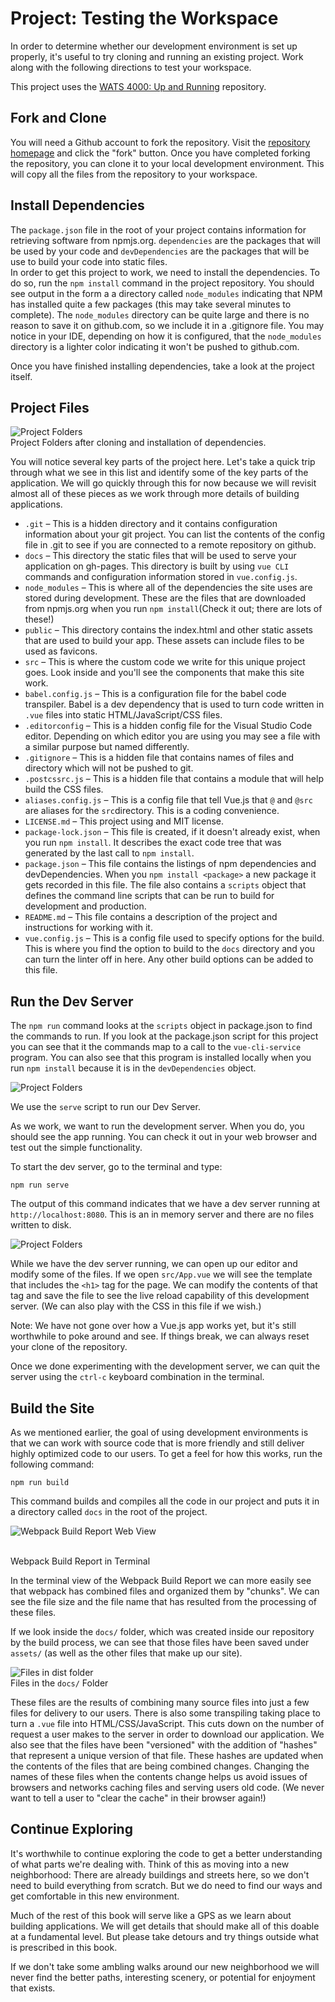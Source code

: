 # Project: Testing the Workspace
In order to determine whether our development environment is set up properly, it's useful to try cloning and running an existing project. Work along with the following directions to test your workspace.

This project uses the [WATS 4000: Up and Running](https://github.com/suwebdev/wats4000-up-and-running) repository.

## Fork and Clone
You will need a Github account to fork the repository. Visit the [repository homepage](https://github.com/suwebdev/wats4000-up-and-running) and click the "fork" button. Once you have completed forking the repository, you can clone it to your local development environment. This will copy all the files from the repository to your workspace.

## Install Dependencies  

The `package.json` file in the root of your project contains information for retrieving software from npmjs.org.  `dependencies` are the packages that will be used by your code and `devDependencies` are the packages that will be use to build your code into static files.  
In order to get this project to work, we need to install the dependencies. To do so, run the `npm install` command in the project repository. You should see output in the form a a directory called `node_modules` indicating that NPM has installed quite a few packages (this may take several minutes to complete).  The `node_modules` directory can be quite large and there is no reason to save it on github.com, so we include it in a .gitignore file.  You may notice in your IDE, depending on how it is configured, that the `node_modules` directory is a lighter color indicating it won't be pushed to github.com.

Once you have finished installing dependencies, take a look at the project itself.

## Project Files

![Project Folders](/img/project-folders.png)
<br>Project Folders after cloning and installation of dependencies.

You will notice several key parts of the project here. Let's take a quick trip through what we see in this list and identify some of the key parts of the application. We will go quickly through this for now because we will revisit almost all of these pieces as we work through more details of building applications.

* `.git` &ndash; This is a hidden directory and it contains configuration information about your git project.  You can list the contents of the config file in .git to see if you are connected to a remote repository on github.
* `docs` &ndash; This directory the static files that will be used to serve your application on gh-pages. This directory is built by using `vue CLI` commands and configuration information stored in `vue.config.js`.
* `node_modules` &ndash; This is where all of the dependencies the site uses are stored during development. These are the files that are downloaded from npmjs.org when you run `npm install`(Check it out; there are lots of these!)
* `public` &ndash; This directory contains the index.html and other static assets that are used to build your app. These assets can include files to be used as favicons.
* `src` &ndash; This is where the custom code we write for this unique project goes. Look inside and you'll see the components that make this site work.
* `babel.config.js` &ndash; This is a configuration file for the babel code transpiler. Babel is a dev dependency that is used to turn code written in `.vue` files into static HTML/JavaScript/CSS files.
* `.editorconfig` &ndash; This is a hidden config file for the Visual Studio Code editor.  Depending on which editor you are using you may see a file with a similar purpose but named differently.
* `.gitignore` &ndash; This is a hidden file that contains names of files and directory which will not be pushed to git.
* `.postcssrc.js` &ndash; This is a hidden file that contains a module that will help build the CSS files.
* `aliases.config.js` &ndash; This is a config file that tell Vue.js that `@` and `@src` are aliases for the `src`directory.  This is a coding convenience.
* `LICENSE.md` &ndash; This project using and MIT license.
* `package-lock.json` &ndash; This file is created, if it doesn't already exist, when you run `npm install`. It describes the exact code tree that was generated by the last call to `npm install`. 
* `package.json` &ndash; This file contains the listings of npm dependencies and devDependencies.  When you `npm install <package>` a new package it gets recorded in this file.  The file also contains a `scripts` object that defines the command line scripts that can be run to build for development and production. 
* `README.md` &ndash; This file contains a description of the project and instructions for working with it.
* `vue.config.js` &ndash; This is a config file used to specify options for the build.  This is where you find the option to build to the `docs` directory and you can turn the linter off in here.  Any other build options can be added to this file.

## Run the Dev Server  

The `npm run` command looks at the `scripts` object in package.json to find the commands to run.  If you look at the package.json script for this project you can see that it the commands map to a call to the `vue-cli-service` program.  You can also see that this program is installed locally when you run `npm install` because it is in the `devDependencies` object.

![Project Folders](/img/package-json-script.png)

We use the `serve` script to run our Dev Server. 

As we work, we want to run the development server. When you do, you should see the app running. You can check it out in your web browser and test out the simple functionality.

To start the dev server, go to the terminal and type:  

`npm run serve`

The output of this command indicates that we have a dev server running at `http://localhost:8080`.  This is an in memory server and there are no files written to disk.

![Project Folders](/img/npm-run-serve.png)


While we have the dev server running, we can open up our editor and modify some of the files. If we open `src/App.vue` we will see the template that includes the `<h1>` tag for the page. We can modify the contents of that tag and save the file to see the live reload capability of this development server. (We can also play with the CSS in this file if we wish.)

Note: We have not gone over how a Vue.js app works yet, but it's still worthwhile to poke around and see. If things break, we can always reset your clone of the repository.

Once we done experimenting with the development server, we can quit the server using the `ctrl-c` keyboard combination in the terminal.

## Build the Site
As we mentioned earlier, the goal of using development environments is that we can work with source code that is more friendly and still deliver highly optimized code to our users. To get a feel for how this works, run the following command:

`npm run build`

This command builds and compiles all the code in our project and puts it in a directory called `docs` in the root of the project.   

![Webpack Build Report Web View](/img/build-report-terminal.png)

<br>Webpack Build Report in Terminal

In the terminal view of the Webpack Build Report we can more easily see that webpack has combined files and organized them by "chunks". We can see the file size and the file name that has resulted from the processing of these files.

If we look inside the `docs/` folder, which was created inside our repository by the build process, we can see that those files have been saved under `assets/` (as well as the other files that make up our site).

![Files in dist folder](/img/docs-folder.png)
<br>Files in the `docs/` Folder

These files are the results of combining many source files into just a few files for delivery to our users. There is also some transpiling taking place to turn a `.vue` file into HTML/CSS/JavaScript. This cuts down on the number of request a user makes to the server in order to download our application. We also see that the files have been "versioned" with the addition of "hashes" that represent a unique version of that file. These hashes are updated when the contents of the files that are being combined changes. Changing the names of these files when the contents change helps us avoid issues of browsers and networks caching files and serving users old code. (We never want to tell a user to "clear the cache" in their browser again!)

## Continue Exploring
It's worthwhile to continue exploring the code to get a better understanding of what parts we're dealing with. Think of this as moving into a new neighborhood: There are already buildings and streets here, so we don't need to build everything from scratch. But we do need to find our ways and get comfortable in this new environment.

Much of the rest of this book will serve like a GPS as we learn about building applications. We will get details that should make all of this doable at a fundamental level. But please take detours and try things outside what is prescribed in this book.

If we don't take some ambling walks around our new neighborhood we will never find the better paths, interesting scenery, or potential for enjoyment that exists.